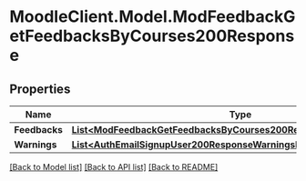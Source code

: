 # MoodleClient.Model.ModFeedbackGetFeedbacksByCourses200Response

## Properties

Name | Type | Description | Notes
------------ | ------------- | ------------- | -------------
**Feedbacks** | [**List&lt;ModFeedbackGetFeedbacksByCourses200ResponseFeedbacksInner&gt;**](ModFeedbackGetFeedbacksByCourses200ResponseFeedbacksInner.md) |  | 
**Warnings** | [**List&lt;AuthEmailSignupUser200ResponseWarningsInner&gt;**](AuthEmailSignupUser200ResponseWarningsInner.md) |  | [optional] 

[[Back to Model list]](../README.md#documentation-for-models) [[Back to API list]](../README.md#documentation-for-api-endpoints) [[Back to README]](../README.md)

